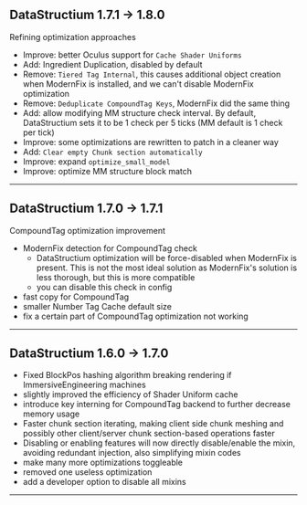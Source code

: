 ## DataStructium 1.7.1 -> 1.8.0

Refining optimization approaches

- Improve: better Oculus support for `Cache Shader Uniforms`
- Add: Ingredient Duplication, disabled by default
- Remove: `Tiered Tag Internal`, this causes additional object creation when ModernFix is installed, and we can't disable ModernFix optimization
- Remove: `Deduplicate CompoundTag Keys`, ModernFix did the same thing
- Add: allow modifying MM structure check interval. By default, DataStructium sets it to be 1 check per 5 ticks (MM default is 1 check per tick)
- Improve: some optimizations are rewritten to patch in a cleaner way
- Add: `Clear empty Chunk section automatically`
- Improve: expand `optimize_small_model`
- Improve: optimize MM structure block match

---

## DataStructium 1.7.0 -> 1.7.1

CompoundTag optimization improvement

- ModernFix detection for CompoundTag check
  - DataStructium optimization will be force-disabled when ModernFix is present. This is not the most ideal solution as
ModernFix's solution is less thorough, but this is more compatible
  - you can disable this check in config
- fast copy for CompoundTag
- smaller Number Tag Cache default size
- fix a certain part of CompoundTag optimization not working

---

## DataStructium 1.6.0 -> 1.7.0

- Fixed BlockPos hashing algorithm breaking rendering if ImmersiveEngineering machines
- slightly improved the efficiency of Shader Uniform cache
- introduce key interning for CompoundTag backend to further decrease memory usage
- Faster chunk section iterating, making client side chunk meshing and possibly other client/server chunk section-based
  operations faster
- Disabling or enabling features will now directly disable/enable the mixin, avoiding redundant injection, also
  simplifying mixin codes
- make many more optimizations toggleable
- removed one useless optimization
- add a developer option to disable all mixins

---
